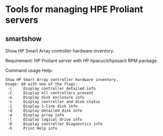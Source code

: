 Tools for managing HPE Proliant servers
=======================================

smartshow
---------

Show HP Smart Array controller hardware inventory.

Requirement: HP Proliant server with HP hpacucli/hpssacli RPM package.

Command usage Help:

```
Show HP Smart Array controller hardware inventory.
Usage: $0 with one of the flags:
 -c     Display controller detailed info
 -C     Display all controllers present
 -e     Display disk enclosure info
 -s     Display controller and disk status
 -1     Display 1-line disk info
 -d     Display detailed disk info
 -a     Display array info
 -l     Display logical drive info
 -D     Display controller Diagnostics info
 -h     Print Help info
```

